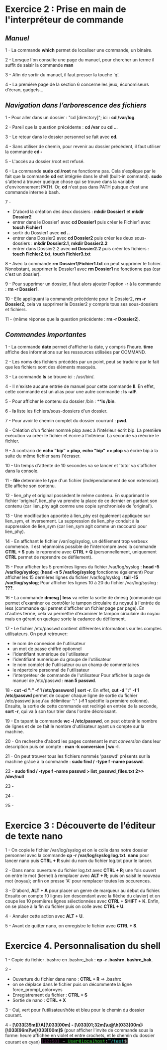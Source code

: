 # **Exercice 2 : Prise en main de l'interpréteur de commande**

## *Manuel*

1 - La commande **which** permet de localiser une commande, un binaire.

2 - Lorsque l'on consulte une page du manuel, pour chercher un terme il suffit de saisir la commande **man** 

3 - Afin de sortir du manuel, il faut presser la touche 'q'.

4 - La première page de la section 6 concerne les jeux, économiseurs d’écran, gadgets...

## *Navigation dans l’arborescence des fichiers*

1 - Pour aller dans un dossier : "cd [directory]"; ici : **cd /var/log**.

2 - Pareil que la question précédente : **cd /var** ou **cd ..**.

3 - Le retour dans le dossier personnel se fait avec **cd**.

4 - Sans utiliser de chemin, pour revenir au dossier précédent, il faut utiliser la commande **cd -**

5 - L'accès au dossier /root est refusé.

6 - La commande **sudo cd /root** ne fonctionne pas. Cela s'explique par le fait que la commande **cd** est intégrée dans le shell (built-in command). **sudo** s'attend à trouver quelque chose qui se trouve dans la variable d'environnement PATH. Or, **cd** n'est pas dans PATH puisque c'est une commande interne à bash.

7 - 
* D'abord la création des deux dossiers : **mkdir Dossier1** et **mkdir Dossier2**
* entrer dans le Dossier1 avec **cd Dossier1** puis créer le Fichier1 avec **touch Fichier1**
* sortir du Dossier1 avec **cd ..**
* entrer dans Dossier2 avec **cd Dossier2** puis créer les deux sous-dossiers : **mkdir Dossier2.1**, **mkdir Dossier2.2**
* entrer dans Dossier2.2 avec **cd Dossier2.2** puis créer les fichiers : **touch Fichier2.txt**, **touch Fichier3.txt**

8 - Avec la commande **rm Dossier1/Fichier1.txt** on peut supprimer le fichier. Nonobstant, supprimer le Dossier1 avec **rm Dossier1** ne fonctionne pas (car c'est un dossier).

9 - Pour supprimer un dossier, il faut alors ajouter l'option -r à la commande : **rm -r Dossier1**.

10 - Elle appliquant la commande précédente pour le Dossier2, **rm -r Dossier2**, cela va supprimer le Dossier2 y compris tous ses sous-dossiers et fichiers.

11 - (même réponse que la question précédente : **rm -r Dossier2**).

## *Commandes importantes*

1 - La commande **date** permet d'afficher la date, y compris l'heure. **time** affiche des informations sur les ressources utilisées par COMMAND.

2 - Les noms des fichiers précédés par un point, peut se traduire par le fait que les fichiers sont des éléments masqués.

3 - La commande **ls** se trouve ici : /usr/bin/.

4 - Il n'existe aucune entrée de manuel pour cette commande **ll**. En effet, cette commande est un alias pour une autre commande : **ls -alF**.

5 - Pour afficher le contenu du dossier /bin : ****ls /bin**.

6 - **ls** liste les fichiers/sous-dossiers d'un dossier.

7 - Pour avoir le chemin complet du dossier courrant : **pwd**.

8 - Création d'un fichier nommé plop avec à l'intérieur écrit bip. La première exécution va créer le fichier et écrire à l'intérieur. La seconde va réécrire le fichier.

9 - A contrario de **echo "bip" > plop**, **echo "bip" >> plop** va écrire bip à la suite du même fichier sans l'écraser.

10 - Un temps d'attente de 10 secondes va se lancer et 'toto' va s'afficher dans la console.

11 - **file** determine le type d'un fichier (indépendamment de son extension). Elle affiche son contenu.

12 - lien_phy et original possèdent le même contenu. En supprimant le fichier 'original', lien_phy va prendre la place de ce dernier en gardant son contenu (car lien_phy agit comme une copie synchronisée de 'original').

13 - Une modification apportée à lien_phy est également appliquée sur lien_sym, et inversement. La suppression de lien_phy conduit à la suppression de lien_sym (car lien_sym agit comme un raccourci pour lien_phy).

14 - En affichant le fichier /var/log/syslog, un défilement trop verbeux commence. Il est néanmoins possible de l'interrompre avec la commande **CTRL + S** puis le reprendre avec  **CTRL + Q** (personnellement, uniquement **CTRL** permet de reprendre ce défilement).

15 - Pour afficher les 5 premières lignes du fichier /var/log/syslog : **head -5 /var/log/syslog**; (**head -n 5 /var/log/syslog** fonctionne également)
Pour afficher les 15 dernières lignes du fichier /var/log/syslog : **tail -15 /var/log/syslog**;
Pour afficher les lignes 10 à 20 du fichier /var/log/syslog : **???**.

16 - La commande **dmesg | less** va relier la sortie de dmesg (commande qui permet d'examiner ou contrôler le tampon circulaire du noyau) à l'entrée de less (commande qui permet d'afficher un fichier page par page). En d'autres terme, cela va permettre d'examiner le tampon circulaire du noyau mais en gérant en quelque sorte la cadance du défilement.

17 - Le fichier /etc/passwd contient différentes informations sur les comptes utilisateurs. On peut retrouver:
* le nom de connexion de l'utilisateur
* un mot de passe chiffré optionnel
* l'identifiant numérique de l'utilisateur
* l'identifiant numérique du groupe de l'utilisateur
* le nom complet de l'utilisateur ou un champ de commentaires
* le répertoire personnel de l'utilisateur
* l'interpréteur de commande de l'utilisateur
Pour afficher la page de manuel de /etc/passwd : **man 5 passwd**.

18 - **cut -d ":" -f 1 /etc/password | sort -r**. En effet, **cut -d ":" -f 1 /etc/passwd** permet de couper chaque ligne de sortie du fichier /etc/passwd jusqu'au délimiteur ":" (**-f 1** spécifie la première colonne). Ensuite, la sortie de cette commande est redirigé en entrée de la seconde, **sort -r**, qui va à son tour trier dans l'ordre décroissant.

19 - En tapant la commande **wc -l /etc/passwd**, on peut obtenir le nombre de lignes et de ce fait le nombre d'utilisateur ayant un compte sur la machine.

20 - On recherche d'abord les pages contenant le mot *conversion* dans leur description puis on compte : **man -k conversion | wc -l**.

21 - On peut trouver tous les fichiers nommés 'passwd' présents sur la machine grâce à la commande : **sudo find / -type f -name passwd**.

22 - **sudo find / -type f -name passwd > list_passwd_files.txt 2>> /dev/null**

23 -

24 -

25 -

# **Exercice 3 : Découverte de l’éditeur de texte nano**

1 - On copie le fichier /var/log/syslog et on le colle dans notre dossier personnel avec la commande **cp -r /var/log/syslog log.txt**. **nano** pour lancer nano puis **CTRL + R** suivi du nom du fichier log.txt pour le lancer.

2 - Dans nano: ouverture du fichier log.txt avec **CTRL + R**; une fois ouvert on entre le mot (kernel) à remplacer avec **ALT + R**; puis on saisit le nouveau mot (noyau); enfin on presse 'A' pour remplacer toutes les occurences.

3 - D'abord, **ALT + A** pour placer un genre de marqueur au début du fichier. Ensuite on compte 10 lignes (en descendant avec la flèche du clavier) et on coupe les 10 premières lignes sélectionnées avec **CTRL + SHIFT + K**. Enfin, on se place à la fin du fichier puis on colle avec **CTRL + U**.

4 - Annuler cette action avec **ALT + U**.

5 - Avant de quitter nano, on enregistre le fichier avec **CTRL + S**.

# **Exercice 4. Personnalisation du shell**

1 - Copie du fichier .bashrc en .bashrc_bak : **cp -r .bashrc .bashrc_bak**.

2 -
* Ouverture du fichier dans nano : **CTRL + R** => .bashrc
* on se déplace dans le fichier puis on décommente la ligne force_prompt_color=yes
* Enregistrement du fichier : **CTRL + S**
* Sortie de nano : **CTRL + X**

3 - Oui, vert pour l'utilisateur/hôte et bleu pour le chemin du dossier courant.

4 - **\[\033[35m\][\A]\[\033[00m\] - \[\033[01;32m\]\u@\h\[033[00m\]:\[\033[96m\]\w\[\033[00m\]\$** (pour afficher l'invite de commande sous la forme: heure affichée en violet et entre crochets, et le chemin du dossier courant en cyan)
![test](capture_E4Q4.jpg)
